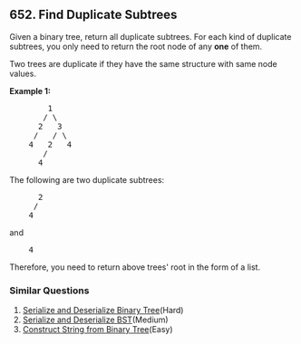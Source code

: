 ## 652. Find Duplicate Subtrees

<p>Given a binary tree, return all duplicate subtrees. For each kind of duplicate subtrees, you only need to return the root node of any <b>one</b> of them.</p>

<p>Two trees are duplicate if they have the same structure with same node values.</p>

<p><b>Example 1: </b></p>

<pre>
        1
       / \
      2   3
     /   / \
    4   2   4
       /
      4
</pre>

<p>The following are two duplicate subtrees:</p>

<pre>
      2
     /
    4
</pre>

<p>and</p>

<pre>
    4
</pre>
Therefore, you need to return above trees&#39; root in the form of a list.

### Similar Questions
  1. [Serialize and Deserialize Binary Tree](https://github.com/openset/leetcode/tree/master/solution/serialize-and-deserialize-binary-tree)(Hard)
  1. [Serialize and Deserialize BST](https://github.com/openset/leetcode/tree/master/solution/serialize-and-deserialize-bst)(Medium)
  1. [Construct String from Binary Tree](https://github.com/openset/leetcode/tree/master/solution/construct-string-from-binary-tree)(Easy)
